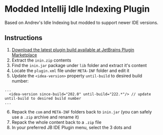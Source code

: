 # Modded Intellij Idle Indexing Plugin
Based on Andrev's Idle Indexing but modded to support newer IDE versions.

## Instructions

1. [Download the latest plugin build available at JetBrains Plugin Marketplace](https://plugins.jetbrains.com/plugin/download?rel=true&updateId=116910)
2. Extract the `inin.zip` contents
3. Find the `inin.jar` package under `lib` folder and extract it's content
4. Locate the `plugin.xml` file under `META-INF` folder and edit it
5. Update the `<idea-version>` property `until-build` to desired build number:

```
...
  <idea-version since-build="202.0" until-build="222.*"/> // update until-build to desired build number
...
```

6. Repack the `com` and `META-INF` folders back to `inin.jar` (you can safely use a `.zip` archive and rename it)
7. Repack the whole content back to a `.zip` file
8. In your preferred JB IDE Plugin menu, select the 3 dots and 
